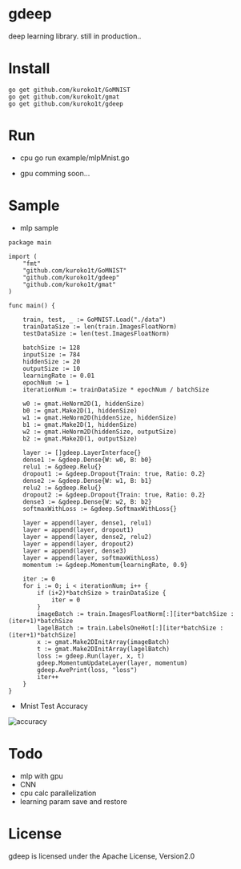 # gdeep
deep learning library. still in production..

# Install

```
go get github.com/kuroko1t/GoMNIST
go get github.com/kuroko1t/gmat
go get github.com/kuroko1t/gdeep
```

# Run

* cpu
go run example/mlpMnist.go

* gpu
comming soon...

# Sample

* mlp sample

```golang
package main

import (
	"fmt"
	"github.com/kuroko1t/GoMNIST"
	"github.com/kuroko1t/gdeep"
	"github.com/kuroko1t/gmat"
)

func main() {

	train, test, _ := GoMNIST.Load("./data")
	trainDataSize := len(train.ImagesFloatNorm)
	testDataSize := len(test.ImagesFloatNorm)

	batchSize := 128
	inputSize := 784
	hiddenSize := 20
	outputSize := 10
	learningRate := 0.01
	epochNum := 1
	iterationNum := trainDataSize * epochNum / batchSize

	w0 := gmat.HeNorm2D(1, hiddenSize)
	b0 := gmat.Make2D(1, hiddenSize)
	w1 := gmat.HeNorm2D(hiddenSize, hiddenSize)
	b1 := gmat.Make2D(1, hiddenSize)
	w2 := gmat.HeNorm2D(hiddenSize, outputSize)
	b2 := gmat.Make2D(1, outputSize)

	layer := []gdeep.LayerInterface{}
	dense1 := &gdeep.Dense{W: w0, B: b0}
	relu1 := &gdeep.Relu{}
	dropout1 := &gdeep.Dropout{Train: true, Ratio: 0.2}
	dense2 := &gdeep.Dense{W: w1, B: b1}
	relu2 := &gdeep.Relu{}
	dropout2 := &gdeep.Dropout{Train: true, Ratio: 0.2}
	dense3 := &gdeep.Dense{W: w2, B: b2}
	softmaxWithLoss := &gdeep.SoftmaxWithLoss{}

	layer = append(layer, dense1, relu1)
	layer = append(layer, dropout1)
	layer = append(layer, dense2, relu2)
	layer = append(layer, dropout2)
	layer = append(layer, dense3)
	layer = append(layer, softmaxWithLoss)
	momentum := &gdeep.Momentum{learningRate, 0.9}

	iter := 0
	for i := 0; i < iterationNum; i++ {
		if (i+2)*batchSize > trainDataSize {
			iter = 0
		}
		imageBatch := train.ImagesFloatNorm[:][iter*batchSize : (iter+1)*batchSize
		lagelBatch := train.LabelsOneHot[:][iter*batchSize : (iter+1)*batchSize]
		x := gmat.Make2DInitArray(imageBatch)
		t := gmat.Make2DInitArray(lagelBatch)
		loss := gdeep.Run(layer, x, t)
		gdeep.MomentumUpdateLayer(layer, momentum)
		gdeep.AvePrint(loss, "loss")
		iter++
	}
}

```

* Mnist Test Accuracy

![accuracy](https://raw.githubusercontent.com/kuroko1t/gdeep/master/img/accuracy.png)

# Todo

* mlp with gpu
* CNN
* cpu calc parallelization
* learning param save and restore

# License

gdeep is licensed under the Apache License, Version2.0
